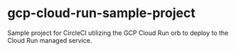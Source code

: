 # gcp-cloud-run-sample-project
Sample project for CircleCI utilizing the GCP Cloud Run orb to deploy to the Cloud Run managed service.
